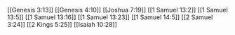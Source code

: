 [[Genesis 3:13]]
[[Genesis 4:10]]
[[Joshua 7:19]]
[[1 Samuel 13:2]]
[[1 Samuel 13:5]]
[[1 Samuel 13:16]]
[[1 Samuel 13:23]]
[[1 Samuel 14:5]]
[[2 Samuel 3:24]]
[[2 Kings 5:25]]
[[Isaiah 10:28]]
